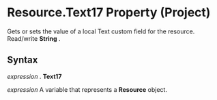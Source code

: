 
# Resource.Text17 Property (Project)

Gets or sets the value of a local Text custom field for the resource. Read/write  **String** .


## Syntax

 _expression_ . **Text17**

 _expression_ A variable that represents a **Resource** object.

